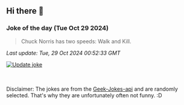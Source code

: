 ## Hi there 👋

### Joke of the day (Tue Oct 29 2024)
<!-- joke -->
>Chuck Norris has two speeds: Walk and Kill.
<!-- /joke -->

*Last update: Tue, 29 Oct 2024 00:52:33 GMT*

[![Update joke](https://github.com/nclskfm/nclskfm/actions/workflows/joke.yml/badge.svg)](https://github.com/nclskfm/nclskfm/actions/workflows/joke.yml)

<br><br>
Disclaimer: The jokes are from the [Geek-Jokes-api](https://github.com/sameerkumar18/geek-joke-api) and are randomly selected. That's why they are unfortunately often not funny. :D
